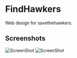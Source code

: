 # FindHawkers
Web design for savethehawkers.

## Screenshots
![ScreenShot](https://raw.github.com/CippyLOL/FindHawkers/blob/main/screenshots/Home.png)
![ScreenShot](https://raw.github.com/CippyLOL/FindHawkers/blob/main/screenshots/Home-mobile.png)
